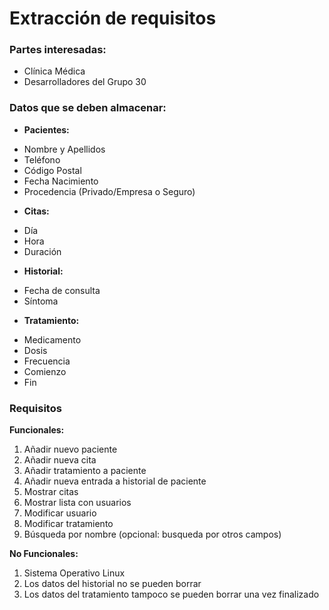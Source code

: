 # Extracción de requisitos

### Partes interesadas:
* Clínica Médica
* Desarrolladores del Grupo 30

### Datos que se deben almacenar:
- **Pacientes:**
 * Nombre y Apellidos
 * Teléfono
 *  Código Postal
 *  Fecha Nacimiento
 *  Procedencia (Privado/Empresa o Seguro)

- **Citas:**
 *  Día
 *  Hora
 *  Duración

- **Historial:**
 *  Fecha de consulta
 *  Síntoma

- **Tratamiento:**
 *  Medicamento
 *  Dosis
 *  Frecuencia
 *  Comienzo
 *  Fin

### Requisitos

**Funcionales:**
1. Añadir nuevo paciente
2. Añadir nueva cita
3. Añadir tratamiento a paciente
4. Añadir nueva entrada a historial de paciente
5. Mostrar citas
6. Mostrar lista con usuarios
7. Modificar usuario
8. Modificar tratamiento
9. Búsqueda por nombre (opcional: busqueda por otros campos)

**No Funcionales:**
1. Sistema Operativo Linux
2. Los datos del historial no se pueden borrar
3. Los datos del tratamiento tampoco se pueden borrar una vez finalizado

